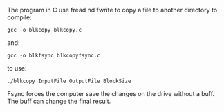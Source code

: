 The program in C use fread nd fwrite to copy a file to another directory
to compile:

    gcc -o blkcopy blkcopy.c
    
and:

    gcc -o blkfsync blkcopyfsync.c

to use:

    ./blkcopy InputFile OutputFile BlockSize

Fsync forces the computer save the changes on the drive without a buff. The buff can change the final result.
